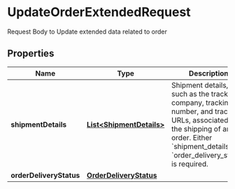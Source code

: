 

# UpdateOrderExtendedRequest

Request Body to Update extended data related to order

## Properties

| Name | Type | Description | Notes |
|------------ | ------------- | ------------- | -------------|
|**shipmentDetails** | [**List&lt;ShipmentDetails&gt;**](ShipmentDetails.md) | Shipment details, such as the tracking company, tracking number, and tracking URLs, associated with the shipping of an order. Either &#x60;shipment_details&#x60; or &#x60;order_delivery_status&#x60; is required. |  |
|**orderDeliveryStatus** | [**OrderDeliveryStatus**](OrderDeliveryStatus.md) |  |  [optional] |



